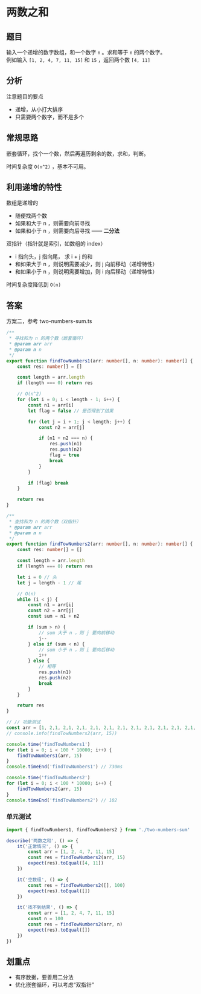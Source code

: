 # 两数之和

## 题目

输入一个递增的数字数组，和一个数字 `n` 。求和等于 `n` 的两个数字。<br>
例如输入 `[1, 2, 4, 7, 11, 15]` 和 `15` ，返回两个数 `[4, 11]`

## 分析

注意题目的要点
- 递增，从小打大排序
- 只需要两个数字，而不是多个

## 常规思路

嵌套循环，找个一个数，然后再遍历剩余的数，求和，判断。

时间复杂度 `O(n^2)` ，基本不可用。

## 利用递增的特性

数组是递增的
- 随便找两个数
- 如果和大于 n ，则需要向前寻找
- 如果和小于 n ，则需要向后寻找 —— **二分法**

双指针（指针就是索引，如数组的 index）
- i 指向头，j 指向尾， 求 i + j 的和
- 和如果大于 n ，则说明需要减少，则 j 向前移动（递增特性）
- 和如果小于 n ，则说明需要增加，则 i 向后移动（递增特性）

时间复杂度降低到 `O(n)`

## 答案

方案二，参考 two-numbers-sum.ts

```ts
/**
 * 寻找和为 n 的两个数（嵌套循环）
 * @param arr arr
 * @param n n
 */
export function findTowNumbers1(arr: number[], n: number): number[] {
    const res: number[] = []

    const length = arr.length
    if (length === 0) return res

    // O(n^2)
    for (let i = 0; i < length - 1; i++) {
        const n1 = arr[i]
        let flag = false // 是否得到了结果

        for (let j = i + 1; j < length; j++) {
            const n2 = arr[j]

            if (n1 + n2 === n) {
                res.push(n1)
                res.push(n2)
                flag = true
                break
            }
        }

        if (flag) break
    }

    return res
}

/**
 * 查找和为 n 的两个数（双指针）
 * @param arr arr
 * @param n n
 */
export function findTowNumbers2(arr: number[], n: number): number[] {
    const res: number[] = []

    const length = arr.length
    if (length === 0) return res

    let i = 0 // 头
    let j = length - 1 // 尾

    // O(n)
    while (i < j) {
        const n1 = arr[i]
        const n2 = arr[j]
        const sum = n1 + n2

        if (sum > n) {
            // sum 大于 n ，则 j 要向前移动
            j--
        } else if (sum < n) {
            // sum 小于 n ，则 i 要向后移动
            i++
        } else {
            // 相等
            res.push(n1)
            res.push(n2)
            break
        }
    }

    return res
}

// // 功能测试
const arr = [1, 2,1, 2,1, 2,1, 2,1, 2,1, 2,1, 2,1, 2,1, 2,1, 2,1, 2,1, 2,1, 2,1, 2, 4, 7, 11, 15]
// console.info(findTowNumbers2(arr, 15))

console.time('findTowNumbers1')
for (let i = 0; i < 100 * 10000; i++) {
    findTowNumbers1(arr, 15)
}
console.timeEnd('findTowNumbers1') // 730ms

console.time('findTowNumbers2')
for (let i = 0; i < 100 * 10000; i++) {
    findTowNumbers2(arr, 15)
}
console.timeEnd('findTowNumbers2') // 102

```


### 单元测试
```ts
import { findTowNumbers1, findTowNumbers2 } from './two-numbers-sum'

describe('两数之和', () => {
    it('正常情况', () => {
        const arr = [1, 2, 4, 7, 11, 15]
        const res = findTowNumbers2(arr, 15)
        expect(res).toEqual([4, 11])
    })

    it('空数组', () => {
        const res = findTowNumbers2([], 100)
        expect(res).toEqual([])
    })

    it('找不到结果', () => {
        const arr = [1, 2, 4, 7, 11, 15]
        const n = 100
        const res = findTowNumbers2(arr, n)
        expect(res).toEqual([])
    })
})

```

## 划重点

- 有序数据，要善用二分法
- 优化嵌套循环，可以考虑“双指针”
